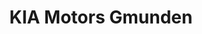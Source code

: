 ---
title: "KIA Motors Gmunden"
url: /gmunden/kia-motors-gmunden-gruener-wald/
shop: Autowerkstatt
---